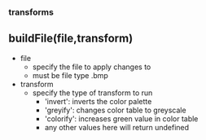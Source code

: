 ### transforms

## buildFile(file,transform)
  - file
    - specify the file to apply changes to
    - must be file type .bmp
  - transform
    - specify the type of transform to run
      - 'invert': inverts the color palette
      - 'greyify': changes color table to greyscale
      - 'colorify': increases green value in color table
      - any other values here will return undefined

